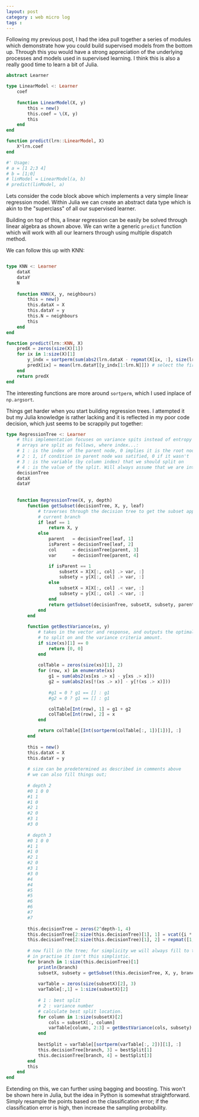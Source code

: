 ```yaml
---
layout: post
category : web micro log
tags : 
---
```


Following my previous post, I had the idea pull together a series of modules which demonstrate how you could build supervised models from the bottom up. Through this you would have a strong appreciation of the underlying processes and models used in supervised learning. I think this is also a really good time to learn a bit of Julia.

```jl
abstract Learner

type LinearModel <: Learner
    coef
    
    function LinearModel(X, y)
        this = new()
        this.coef = \(X, y)
        this
    end
end

function predict(lrn::LinearModel, X)
    X*lrn.coef
end

#' Usage:
# a = [1 2;3 4]
# b = [1;0]
# linModel = LinearModel(a, b)
# predict(linModel, a)
```

Lets consider the code block above which implements a very simple linear regression model. Within Julia we can create an abstract data type which is akin to the "superclass" of all our supervised learner. 

Building on top of this, a linear regression can be easily be solved through linear algebra as shown above. We can write a generic `predict` function which will work with all our learners through using multiple dispatch method. 

We can follow this up with KNN:

```jl

type KNN <: Learner
    dataX
    dataY
    N
    
    function KNN(X, y, neighbours)
        this = new()
        this.dataX = X
        this.dataY = y
        this.N = neighbours
        this
    end
end

function predict(lrn::KNN, X)
    predX = zeros(size(X)[1])
    for ix in 1:size(X)[1]
        y_indx = sortperm(sum(abs2(lrn.dataX - repmat(X[ix, :], size(lrn.dataX)[1])), 2)[:], rev=false)
        predX[ix] = mean(lrn.dataY[[y_indx[1:lrn.N]]]) # select the first N entries
    end
    return predX
end
```

The interesting functions are more around `sortperm`, which I used inplace of `np.argsort`. 

Things get harder when you start building regression trees. I attempted it but my Julia knowledge is rather lacking and it is reflected in my poor code decision, which just seems to be scrappily put together:

```jl
type RegressionTree <: Learner
    # this implementation focuses on variance spits instead of entropy or gini impurity
    # arrays are split as follows, where index...:
    # 1 : is the index of the parent node, 0 implies it is the root node
    # 2 : 1, if condition in parent node was satified, 0 if it wasn't
    # 3 : is the variable (by column index) that we should split on 
    # 4 : is the value of the split. Will always assume that we are interested in predicate pattern value > ?
    decisionTree
    dataX
    dataY
    
    
    function RegressionTree(X, y, depth)
        function getSubset(decisionTree, X, y, leaf)    
            # traverses through the decision tree to get the subset applicable to the
            # current branch
            if leaf == 1      
                return X, y
            else
                parent   = decisionTree[leaf, 1]
                isParent = decisionTree[leaf, 2]
                col      = decisionTree[parent, 3]
                var      = decisionTree[parent, 4]  

                if isParent == 1
                    subsetX = X[X[:, col] .> var, :]
                    subsety = y[X[:, col] .> var, :]
                else
                    subsetX = X[X[:, col] .< var, :]
                    subsety = y[X[:, col] .< var, :]
                end
                return getSubset(decisionTree, subsetX, subsety, parent)
            end
        end
        
        function getBestVariance(xs, y)
            # takes in the vector and response, and outputs the optimal value
            # to split on and the variance criteria amount.
            if size(xs)[1] == 0
                return [0, 0] 
            end
            
            colTable = zeros(size(xs)[1], 2)
            for (row, x) in enumerate(xs)
                g1 = sum(abs2(xs[xs .> x] - y[xs .> x]))
                g2 = sum(abs2(xs[!(xs .> x)] - y[!(xs .> x)]))
                
                #g1 = 0 ? g1 == [] : g1
                #g2 = 0 ? g1 == [] : g1

                colTable[Int(row), 1] = g1 + g2
                colTable[Int(row), 2] = x
            end          

            return colTable[[Int(sortperm(colTable[:, 1])[1])], :]
        end
                
        this = new()
        this.dataX = X
        this.dataY = y
       
        # size can be predetermined as described in comments above
        # we can also fill things out;
        
        # depth 2
        #0 1 0 0
        #1 1
        #1 0
        #2 1 
        #2 0
        #3 1
        #3 0
        
        # depth 3
        #0 1 0 0
        #1 1
        #1 0
        #2 1 
        #2 0
        #3 1
        #3 0        
        #4
        #4
        #5
        #5
        #6
        #6
        #7
        #7
        
        this.decisionTree = zeros(2^depth-1, 4) 
        this.decisionTree[2:size(this.decisionTree)[1], 1] = vcat({i * ones(2) for i in 1:(size(this.decisionTree)[1])/2}...)
        this.decisionTree[2:size(this.decisionTree)[1], 2] = repmat([1, 0], Int((size(this.decisionTree)[1]-1)/2))
        
        # now fill in the tree; for simplicity we will always fill to the full depth
        # in practise it isn't this simplistic.
        for branch in 1:size(this.decisionTree)[1]            
            println(branch)
            subsetX, subsety = getSubset(this.decisionTree, X, y, branch)
            
            varTable = zeros(size(subsetX)[2], 3)
            varTable[:,1] = 1:size(subsetX)[2]
            
            # 1 : best split
            # 2 : variance number
            # calculate best split location.            
            for column in 1:size(subsetX)[2]
                cols = subsetX[:, column]
                varTable[column, 2:3] = getBestVariance(cols, subsety)
            end
            
            bestSplit = varTable[[sortperm(varTable[:, 2])][1], :]
            this.decisionTree[branch, 3] = bestSplit[1]
            this.decisionTree[branch, 4] = bestSplit[3]            
        end
        this
    end
end

```

Extending on this, we can further using bagging and boosting. This won't be shown here in Julia, but the idea in Python is somewhat straightforward. Simply resample the points based on the classification error; if the classification error is high, then increase the sampling probability. 


